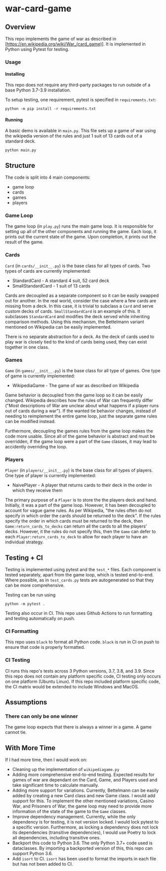 # war-card-game

## Overview

This repo implements the game of war as described in [https://en.wikipedia.org/wiki/War_(card_game)].
It is implemented in Python using Pytest for testing.

### Usage
#### Installing
This repo does not require any third-party packages to run outside of a base Python 3.7-3.9 installation.

To setup testing, one requirement, pytest is specified in `requirements.txt`:
```
python -m pip install -r requirements.txt
```

#### Running
A basic demo is available in `main.py`. This file sets up a game of war using the wikipedia version of the rules and just 1 suit of 13 cards out of a standard deck.
```
python main.py
```

## Structure
The code is split into 4 main components:
- game loop
- cards
- games
- players

### Game Loop
The game loop (in `play.py`) runs the main game loop. It is responsible for setting up all of the other components and running the game.
Each loop, it prints out the current state of the game.
Upon completion, it prints out the result of the game.

### Cards
`Card` (in `cards/__init__.py`) is the base class for all types of cards. Two types of cards are currently implemented:
- StandardCard - A standard 4 suit, 52 card deck
- SmallStandardCard - 1 suit of 13 cards

Cards are decoupled as a separate component so it can be easily swapped out for another. In the real world, consider the case where a few cards are missing from a deck. In this case, it is trivial to subclass a `Card` and serve custom decks of cards. `SmallStandardCard` is an example of this. It subclasses `StandardCard` and modifies the deck served while inheriting comparison methods.
Using this mechanism, the Bettelmann variant mentioned on Wikipedia can be easily implemented.

There is no separate abstraction for a deck. As the deck of cards used to play war is closely tied to the kind of cards being used, they can exist together in one class.

### Games
`Game` (in `games/__init__.py`) is the base class for all type of games. One type of game is currently implemented:
- WikipediaGame - The game of war as described on Wikipedia

Game behavior is decoupled from the game loop so it can be easily changed. Wikipedia describes how the rules of War can frequently differ ("Most descriptions of War are unclear about what happens if a player runs out of cards during a war"). If the wanted tie behavior changes, instead of needing to reimplement the entire game loop, just the separate game rules can be modified instead.

Furthermore, decoupling the games rules from the game loop makes the code more usable. Since all of the game behavior is abstract and must be overridden, if the game loop were a part of the `Game` classes, it may lead to accidently overriding the loop.

### Players
`Player` (in `players/__init__.py`) is the base class for all types of players. One type of player is currently implemented:
- NaivePlayer - A player that returns cards to their deck in the order in which they receive them

The primary purpose of a `Player` is to store the the players deck and hand. Initially, it was a part of the game loop. However, it has been decoupled to account for vague game rules. As per Wikipedia, "the rules often do not specify in which order the cards should be returned to the deck".
If the rules specify the order in which cards must be returned to the deck, then `Game:return_cards_to_decks` can return all the cards to all the players' decks. However, it the rules do not specify this, then the `Game` can defer to each `Player:return_cards_to_deck` to allow for each player to have an individual strategy.

## Testing + CI
Testing is implemented using pytest and the `test_*` files. Each component is tested separately, apart from the game loop, which is tested end-to-end. Where possible, as in `test_cards.py` tests are autogenerated so that they can be more comprehensive.

Testing can be run using
```
python -m pytest .
```

Testing also occur in CI. This repo uses Github Actions to run formatting and testing automatically on push.

### CI Formatting
This repo uses `black` to format all Python code. `black` is run in CI on push to ensure that code is properly formatted.

### CI Testing
CI runs this repo's tests across 3 Python versions, 3.7, 3.8, and 3.9. Since this repo does not contain any platform specific code, CI testing only occurs on one platform (Ubuntu Linux). If this repo included platform specific code, the CI matrix would be extended to include Windows and MacOS.

## Assumptions

### There can only be one winner
The game loop expects that there is always a winner in a game. A game cannot tie.

## With More Time
If I had more time, then I would work on:
- Cleaning up the implementation of `wikipediagame.py`
- Adding more comprehensive end-to-end testing.
  Expected results for games of war are dependant on the Card, Game, and Players used and take significant time to calculate manually.
- Adding more support for variations. Currently, Bettelmann can be easily added by creating a new Card class and new Game class. I would add support for this. To implement the other mentioned variations, Casino War, and Prisoners of War, the game loop may need to provide more information of the state of the game to the `Game` classes.
- Improve dependency management. Currently, while the only dependency is for testing, it is not version locked. I would lock pytest to a specific version. Furthermore, as locking a dependency does not lock its dependencies (transitive dependencies), I would use Poetry to lock all dependencies, including transitive ones.
- Backport this code to Python 3.6. The only Python 3.7+ code used is dataclasses. By importing a backported version of this, this repo can support Python 3.6.
- Add `isort` to CI. `isort` has been used to format the imports in each file but has not been added to CI.
